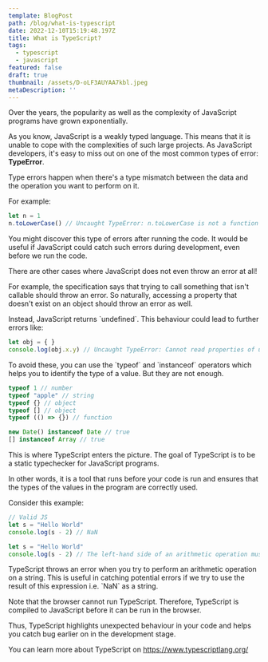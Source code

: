 ```yaml
---
template: BlogPost
path: /blog/what-is-typescript
date: 2022-12-10T15:19:48.197Z
title: What is TypeScript?
tags:
  - typescript
  - javascript
featured: false
draft: true
thumbnail: /assets/D-oLF3AUYAA7kbl.jpeg
metaDescription: ''
---
```

Over the years, the popularity as well as the complexity of JavaScript programs have grown exponentially.

A﻿s you know, JavaScript is a weakly typed language. This means that it is unable to cope with the complexities of such large projects. As JavaScript developers, it's easy to miss out on one of the most common types of error: **TypeError**.

T﻿ype errors happen when there's a type mismatch between the data and the operation you want to perform on it.

F﻿or example:

```javascript
let n = 1
n.toLowerCase() // Uncaught TypeError: n.toLowerCase is not a function
```

You might discover this type of errors after running the code. It would be useful if JavaScript could catch such errors during development, even before we run the code.

T﻿here are other cases where JavaScript does not even throw an error at all!

F﻿or example, the specification says that trying to call something that isn't callable should throw an error. So naturally, accessing a property that doesn't exist on an object should throw an error as well.

I﻿nstead, JavaScript returns \`undefined\`. This behaviour could lead to further errors like:

```javascript
let obj = { }
console.log(obj.x.y) // Uncaught TypeError: Cannot read properties of undefined (reading 'y')
```

T﻿o avoid these, you can use the \`typeof\` and \`instanceof\` operators which helps you to identify the type of a value. But they are not enough.

```javascript
typeof 1 // number
typeof "apple" // string
typeof {} // object
typeof [] // object
typeof (() => {}) // function

new Date() instanceof Date // true
[] instanceof Array // true

```

T﻿his is where TypeScript enters the picture. The goal of TypeScript is to be a static typechecker for JavaScript programs.

I﻿n other words, it is a tool that runs before your code is run and ensures that the types of the values in the program are correctly used.

C﻿onsider this example:

```javascript
// Valid JS
let s = "Hello World"
console.log(s - 2) // NaN

```

```typescript
let s = "Hello World"
console.log(s - 2) // The left-hand side of an arithmetic operation must be of type 'any', 'number', 'bigint' or an enum type.
```

T﻿ypeScript throws an error when you try to perform an arithmetic operation on a string. This is useful in catching potential errors if we try to use the result of this expression i.e. \`NaN\` as a string.

N﻿ote that the browser cannot run TypeScript. Therefore, TypeScript is compiled to JavaScript before it can be run in the browser.

T﻿hus, TypeScript highlights unexpected behaviour in your code and helps you catch bug earlier on in the development stage.

Y﻿ou can learn more about TypeScript on <https://www.typescriptlang.org/>
